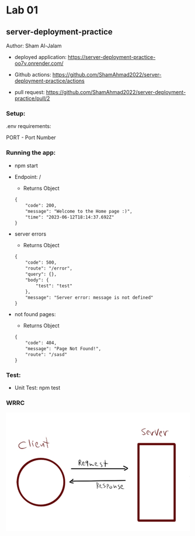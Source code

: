 # Lab 01
## server-deployment-practice
Author: Sham Al-Jalam

* deployed application: https://server-deployment-practice-oo7v.onrender.com/

* Github actions: https://github.com/ShamAhmad2022/server-deployment-practice/actions

*  pull request: https://github.com/ShamAhmad2022/server-deployment-practice/pull/2

### Setup:
.env requirements:

PORT - Port Number

### Running the app:
* npm start

* Endpoint: /

    * Returns Object
    ```Js
    {
        "code": 200,
        "message": "Welcome to the Home page :)",
        "time": "2023-06-12T18:14:37.692Z"
    }
    ```

* server errors

    * Returns Object
    ```Js
    {
        "code": 500,
        "route": "/error",
        "query": {},
        "body": {
            "test": "test"
        },
        "message": "Server error: message is not defined"
    }
    ```

* not found pages:

    * Returns Object
    ```Js
    {
        "code": 404,
        "message": "Page Not Found!",
        "route": "/sasd"
    }
    ```
### Test:
* Unit Test: npm test

### WRRC
![](./images/WRRC.png)